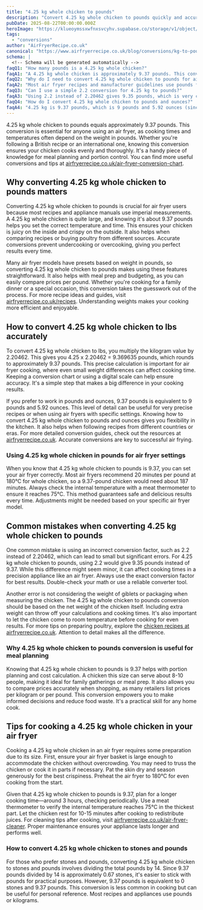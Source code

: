 ```yaml
---
title: "4.25 kg whole chicken to pounds"
description: "Convert 4.25 kg whole chicken to pounds quickly and accurately. Perfect for air fryer cooking and recipe planning. Get the exact weight now!"
pubDate: 2025-08-22T00:00:00.000Z
heroImage: "https://klueoymssxwfnxsvcyhv.supabase.co/storage/v1/object/public/Shmucket/4-25-kg-whole-chicken-to-pounds.webp"
tags:
  - "conversions"
author: "AirFryerRecipe.co.uk"
canonical: "https://www.airfryerrecipe.co.uk/blog/conversions/kg-to-pounds/4-25-kg-whole-chicken-to-pounds"
schema: |
  <!-- Schema will be generated automatically -->
faqQ1: "How many pounds is a 4.25 kg whole chicken?"
faqA1: "A 4.25 kg whole chicken is approximately 9.37 pounds. This conversion uses the standard factor of 1 kilogram equals 2.20462 pounds. It's important for setting correct air fryer times and temperatures."
faqQ2: "Why do I need to convert 4.25 kg whole chicken to pounds for air frying?"
faqA2: "Most air fryer recipes and manufacturer guidelines use pounds for weight-based cooking settings. Converting 4.25 kg to pounds (9.37) ensures you select the right time and temperature, preventing under or overcooking. It also helps when using pre-programmed functions on your appliance."
faqQ3: "Can I use a simple 2.2 conversion for 4.25 kg to pounds?"
faqA3: "Using 2.2 instead of 2.20462 gives 9.35 pounds, which is very close but not exact. For most home cooking, this small difference won't matter significantly. However, for precision in air frying, especially with larger birds, using the accurate factor is recommended."
faqQ4: "How do I convert 4.25 kg whole chicken to pounds and ounces?"
faqA4: "4.25 kg is 9.37 pounds, which is 9 pounds and 5.92 ounces (since 0.37 pounds x 16 = 5.92 ounces). This level of detail can be useful for very precise recipe requirements or when using digital scales that display ounces."
---
```

<p>4.25 kg whole chicken to pounds equals approximately 9.37 pounds. This conversion is essential for anyone using an air fryer, as cooking times and temperatures often depend on the weight in pounds. Whether you're following a British recipe or an international one, knowing this conversion ensures your chicken cooks evenly and thoroughly. It's a handy piece of knowledge for meal planning and portion control. You can find more useful conversions and tips at <a href=https://www.airfryerrecipe.co.uk/air-fryer-conversion-chart>airfryerrecipe.co.uk/air-fryer-conversion-chart</a>.</p>

<h2>Why converting 4.25 kg whole chicken to pounds matters</h2>
<p>Converting 4.25 kg whole chicken to pounds is crucial for air fryer users because most recipes and appliance manuals use imperial measurements. A 4.25 kg whole chicken is quite large, and knowing it's about 9.37 pounds helps you set the correct temperature and time. This ensures your chicken is juicy on the inside and crispy on the outside. It also helps when comparing recipes or buying poultry from different sources. Accurate conversions prevent undercooking or overcooking, giving you perfect results every time.</p>
<p>Many air fryer models have presets based on weight in pounds, so converting 4.25 kg whole chicken to pounds makes using these features straightforward. It also helps with meal prep and budgeting, as you can easily compare prices per pound. Whether you're cooking for a family dinner or a special occasion, this conversion takes the guesswork out of the process. For more recipe ideas and guides, visit <a href=https://www.airfryerrecipe.co.uk/recipes>airfryerrecipe.co.uk/recipes</a>. Understanding weights makes your cooking more efficient and enjoyable.</p>

<h2>How to convert 4.25 kg whole chicken to lbs accurately</h2>
<p>To convert 4.25 kg whole chicken to lbs, you multiply the kilogram value by 2.20462. This gives you 4.25 x 2.20462 = 9.369635 pounds, which rounds to approximately 9.37 pounds. This precise calculation is important for air fryer cooking, where even small weight differences can affect cooking time. Keeping a conversion chart or using a digital scale can help ensure accuracy. It's a simple step that makes a big difference in your cooking results.</p>
<p>If you prefer to work in pounds and ounces, 9.37 pounds is equivalent to 9 pounds and 5.92 ounces. This level of detail can be useful for very precise recipes or when using air fryers with specific settings. Knowing how to convert 4.25 kg whole chicken to pounds and ounces gives you flexibility in the kitchen. It also helps when following recipes from different countries or eras. For more detailed conversion guides, check out the resources at <a href=https://www.airfryerrecipe.co.uk>airfryerrecipe.co.uk</a>. Accurate conversions are key to successful air frying.</p>

<h3>Using 4.25 kg whole chicken in pounds for air fryer settings</h3>
<p>When you know that 4.25 kg whole chicken to pounds is 9.37, you can set your air fryer correctly. Most air fryers recommend 20 minutes per pound at 180°C for whole chicken, so a 9.37-pound chicken would need about 187 minutes. Always check the internal temperature with a meat thermometer to ensure it reaches 75°C. This method guarantees safe and delicious results every time. Adjustments might be needed based on your specific air fryer model.</p>

<h2>Common mistakes when converting 4.25 kg whole chicken to pounds</h2>
<p>One common mistake is using an incorrect conversion factor, such as 2.2 instead of 2.20462, which can lead to small but significant errors. For 4.25 kg whole chicken to pounds, using 2.2 would give 9.35 pounds instead of 9.37. While this difference might seem minor, it can affect cooking times in a precision appliance like an air fryer. Always use the exact conversion factor for best results. Double-check your math or use a reliable converter tool.</p>
<p>Another error is not considering the weight of giblets or packaging when measuring the chicken. The 4.25 kg whole chicken to pounds conversion should be based on the net weight of the chicken itself. Including extra weight can throw off your calculations and cooking times. It's also important to let the chicken come to room temperature before cooking for even results. For more tips on preparing poultry, explore the <a href=https://www.airfryerrecipe.co.uk/recipe-category/chicken>chicken recipes at airfryerrecipe.co.uk</a>. Attention to detail makes all the difference.</p>

<h3>Why 4.25 kg whole chicken to pounds conversion is useful for meal planning</h3>
<p>Knowing that 4.25 kg whole chicken to pounds is 9.37 helps with portion planning and cost calculation. A chicken this size can serve about 8-10 people, making it ideal for family gatherings or meal prep. It also allows you to compare prices accurately when shopping, as many retailers list prices per kilogram or per pound. This conversion empowers you to make informed decisions and reduce food waste. It's a practical skill for any home cook.</p>

<h2>Tips for cooking a 4.25 kg whole chicken in your air fryer</h2>
<p>Cooking a 4.25 kg whole chicken in an air fryer requires some preparation due to its size. First, ensure your air fryer basket is large enough to accommodate the chicken without overcrowding. You may need to truss the chicken or cook it in parts if necessary. Pat the skin dry and season generously for the best crispiness. Preheat the air fryer to 180°C for even cooking from the start.</p>
<p>Given that 4.25 kg whole chicken to pounds is 9.37, plan for a longer cooking time—around 3 hours, checking periodically. Use a meat thermometer to verify the internal temperature reaches 75°C in the thickest part. Let the chicken rest for 10-15 minutes after cooking to redistribute juices. For cleaning tips after cooking, visit <a href=https://www.airfryerrecipe.co.uk/air-fryer-cleaner>airfryerrecipe.co.uk/air-fryer-cleaner</a>. Proper maintenance ensures your appliance lasts longer and performs well.</p>

<h3>How to convert 4.25 kg whole chicken to stones and pounds</h3>
<p>For those who prefer stones and pounds, converting 4.25 kg whole chicken to stones and pounds involves dividing the total pounds by 14. Since 9.37 pounds divided by 14 is approximately 0.67 stones, it's easier to stick with pounds for practical purposes. However, 9.37 pounds is equivalent to 0 stones and 9.37 pounds. This conversion is less common in cooking but can be useful for personal reference. Most recipes and appliances use pounds or kilograms.</p>
